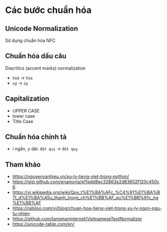 # Các bước chuẩn hóa 

## Unicode Normalization

Sử dụng chuẩn hóa NFC

## Chuẩn hóa dấu câu
Diacritics (accent marks) normalization

* `hoà` -> `hòa`
* `uý` -> `úy`

## Capitalization

* UPPER CASE
* lower case
* Title Case

## Chuẩn hóa chính tả

* i ngắn, y dài: `đột quị` -> `đột quỵ`

## Tham khảo

* https://nguyenvanhieu.vn/xu-ly-tieng-viet-trong-python/
* https://gist.github.com/enamoria/e11edd8ec32863e2d83652f120c450c6
* https://vi.wikipedia.org/wiki/Quy_t%E1%BA%AFc_%C4%91%E1%BA%B7t_d%E1%BA%A5u_thanh_trong_ch%E1%BB%AF_qu%E1%BB%91c_ng%E1%BB%AF
* https://rabiloo.com/vi/blog/chuan-hoa-tieng-viet-trong-xu-ly-ngon-ngu-tu-nhien
* https://github.com/langmaninternet/VietnameseTextNormalizer
* https://unicode-table.com/en/